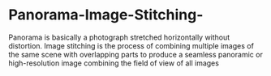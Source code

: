 # Panorama-Image-Stitching-
Panorama is basically a photograph stretched horizontally without distortion. Image stitching is the process of combining multiple images of the same scene with overlapping parts to produce a seamless panoramic or high-resolution image combining the field of view of all images
